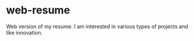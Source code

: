 # web-resume

Web version of my resume. I am interested in various types of projects and like innovation.
